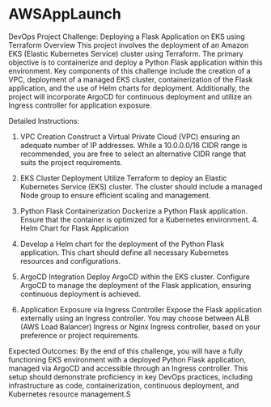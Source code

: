 # AWSAppLaunch

DevOps Project Challenge: Deploying a Flask Application on EKS using Terraform Overview This project involves the deployment of an Amazon EKS (Elastic Kubernetes Service) cluster using Terraform. The primary objective is to containerize and deploy a Python Flask application within this environment. Key components of this challenge include the creation of a VPC, deployment of a managed EKS cluster, containerization of the Flask application, and the use of Helm charts for deployment. Additionally, the project will incorporate ArgoCD for continuous deployment and utilize an Ingress controller for application exposure.

Detailed Instructions:

1. VPC Creation
Construct a Virtual Private Cloud (VPC) ensuring an adequate number of IP addresses. While a 10.0.0.0/16 CIDR range is recommended, you are free to select an alternative CIDR range that suits the project requirements.

2. EKS Cluster Deployment
Utilize Terraform to deploy an Elastic Kubernetes Service (EKS) cluster. The cluster should include a managed Node group to ensure efficient scaling and management.

3. Python Flask Containerization
Dockerize a Python Flask application. Ensure that the container is optimized for a Kubernetes environment. 4. Helm Chart for Flask Application

4. Develop a Helm chart for the deployment of the Python Flask application. This chart should define all necessary Kubernetes resources and configurations.

5. ArgoCD Integration
Deploy ArgoCD within the EKS cluster. Configure ArgoCD to manage the deployment of the Flask application, ensuring continuous deployment is achieved.

6. Application Exposure via Ingress Controller
Expose the Flask application externally using an Ingress controller. You may choose between ALB (AWS Load Balancer) Ingress or Nginx Ingress controller, based on your preference or project requirements.

Expected Outcomes: By the end of this challenge, you will have a fully functioning EKS environment with a deployed Python Flask application, managed via ArgoCD and accessible through an Ingress controller. This setup should demonstrate proficiency in key DevOps practices, including infrastructure as code, containerization, continuous deployment, and Kubernetes resource management.S